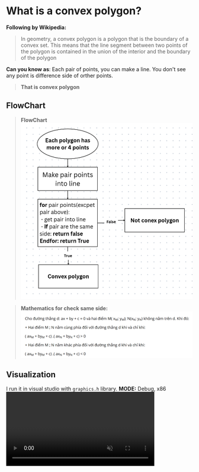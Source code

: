 # What is a convex polygon?
**Following by Wikipedia:**
> In geometry, a convex polygon is a polygon that is the boundary of a convex set. This means that the line segment between two points of the polygon is contained in the union of the interior and the boundary of the polygon

**Can you know as**: Each pair of points, you can make a line. You don't see any point is difference side of orther points.
> **That is convex polygon**

## FlowChart
> **FlowChart**
> <img src="images/flowchart.png" alt="FlowChart">

> **Mathematics for check same side:**
> <img src="images/math.png" alt="FlowChart">


## Visualization

I run it in visual studio with ``graphics.h`` library.
**MODE:** Debug, x86
<video src="https://private-user-images.githubusercontent.com/189978986/496033781-85075d29-50ff-49ef-8512-9048dcc20a04.mp4?jwt=eyJ0eXAiOiJKV1QiLCJhbGciOiJIUzI1NiJ9.eyJpc3MiOiJnaXRodWIuY29tIiwiYXVkIjoicmF3LmdpdGh1YnVzZXJjb250ZW50LmNvbSIsImtleSI6ImtleTUiLCJleHAiOjE3NTkzMDMxMjAsIm5iZiI6MTc1OTMwMjgyMCwicGF0aCI6Ii8xODk5Nzg5ODYvNDk2MDMzNzgxLTg1MDc1ZDI5LTUwZmYtNDllZi04NTEyLTkwNDhkY2MyMGEwNC5tcDQ_WC1BbXotQWxnb3JpdGhtPUFXUzQtSE1BQy1TSEEyNTYmWC1BbXotQ3JlZGVudGlhbD1BS0lBVkNPRFlMU0E1M1BRSzRaQSUyRjIwMjUxMDAxJTJGdXMtZWFzdC0xJTJGczMlMkZhd3M0X3JlcXVlc3QmWC1BbXotRGF0ZT0yMDI1MTAwMVQwNzEzNDBaJlgtQW16LUV4cGlyZXM9MzAwJlgtQW16LVNpZ25hdHVyZT0xYjk3YjMzODIzOGM5YzE3YWZiOTVlYWQ5ODljYjQ3YzdjNzA3NjQ0ZTE0MTE0NTk2ZjE1MGU3ZjE3NmI3MDA5JlgtQW16LVNpZ25lZEhlYWRlcnM9aG9zdCJ9.Aev-Sf9Bbh6s_JXHEbjcLJXFaNNg1lqgfE83N_r7q7o" data-canonical-src="https://private-user-images.githubusercontent.com/189978986/496033781-85075d29-50ff-49ef-8512-9048dcc20a04.mp4?jwt=eyJ0eXAiOiJKV1QiLCJhbGciOiJIUzI1NiJ9.eyJpc3MiOiJnaXRodWIuY29tIiwiYXVkIjoicmF3LmdpdGh1YnVzZXJjb250ZW50LmNvbSIsImtleSI6ImtleTUiLCJleHAiOjE3NTkzMDMxMjAsIm5iZiI6MTc1OTMwMjgyMCwicGF0aCI6Ii8xODk5Nzg5ODYvNDk2MDMzNzgxLTg1MDc1ZDI5LTUwZmYtNDllZi04NTEyLTkwNDhkY2MyMGEwNC5tcDQ_WC1BbXotQWxnb3JpdGhtPUFXUzQtSE1BQy1TSEEyNTYmWC1BbXotQ3JlZGVudGlhbD1BS0lBVkNPRFlMU0E1M1BRSzRaQSUyRjIwMjUxMDAxJTJGdXMtZWFzdC0xJTJGczMlMkZhd3M0X3JlcXVlc3QmWC1BbXotRGF0ZT0yMDI1MTAwMVQwNzEzNDBaJlgtQW16LUV4cGlyZXM9MzAwJlgtQW16LVNpZ25hdHVyZT0xYjk3YjMzODIzOGM5YzE3YWZiOTVlYWQ5ODljYjQ3YzdjNzA3NjQ0ZTE0MTE0NTk2ZjE1MGU3ZjE3NmI3MDA5JlgtQW16LVNpZ25lZEhlYWRlcnM9aG9zdCJ9.Aev-Sf9Bbh6s_JXHEbjcLJXFaNNg1lqgfE83N_r7q7o" controls="controls" muted="muted" class="d-block rounded-bottom-2 border-top width-fit" style="max-height:640px; min-height: 200px">
</video>
